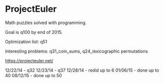 ProjectEuler
============
Math puzzles solved with programming.

Goal is q100 by end of 2015.

Optimization list:
q51

Interesting problems:
q31_coin_sums, q24_lexicographic permutations


https://projecteuler.net/

12/22/14 - q32
12/23/14 - q37
12/28/14 - redid up to 6
01/06/15 - done up to 40
08/12/15 - done up to 50

